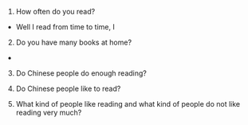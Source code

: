1. How often do you read?

  * Well I read from time to time,  I 

2. Do you have many books at home?

  * 

3. Do Chinese people do enough reading?


1. Do Chinese people like to read?
2. What kind of people like reading and what kind of people do not like reading very much?

